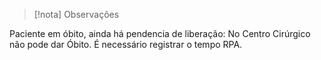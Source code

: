 > [!nota]
>Observações



Paciente em óbito, ainda há pendencia de liberação: 
No Centro Cirúrgico não pode dar Óbito. É necessário registrar o tempo RPA.